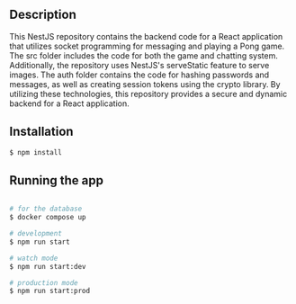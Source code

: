## Description
This NestJS repository contains the backend code for a React application that utilizes socket programming for messaging and playing a Pong game. The src folder includes the code for both the game and chatting system. Additionally, the repository uses NestJS's serveStatic feature to serve images. The auth folder contains the code for hashing passwords and messages, as well as creating session tokens using the crypto library. By utilizing these technologies, this repository provides a secure and dynamic backend for a React application.

## Installation

```bash
$ npm install
```

## Running the app

```bash

# for the database
$ docker compose up 

# development
$ npm run start

# watch mode
$ npm run start:dev

# production mode
$ npm run start:prod
```
